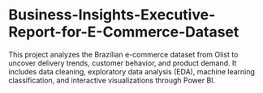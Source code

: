 # Business-Insights-Executive-Report-for-E-Commerce-Dataset
This project analyzes the Brazilian e-commerce dataset from Olist to uncover delivery trends, customer behavior, and product demand. It includes data cleaning, exploratory data analysis (EDA), machine learning classification, and interactive visualizations through Power BI.
